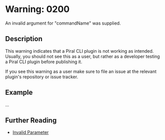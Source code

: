 # Warning: 0200

An invalid argument for "commandName" was supplied.

## Description

This warning indicates that a Piral CLI plugin is not working as intended. Usually,
you should not see this as a user, but rather as a developer testing a Piral CLI
plugin before publishing it.

If you see this warning as a user make sure to file an issue at the relevant plugin's
repository or issue tracker.

## Example

...

## Further Reading

 - [Invalid Parameter](https://www.pcmag.com/encyclopedia/term/invalid-parameter)
